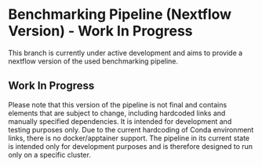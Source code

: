 # Benchmarking Pipeline (Nextflow Version) - Work In Progress

This branch is currently under active development and aims to provide a nextflow version of the used benchmarking pipeline.

## Work In Progress

Please note that this version of the pipeline is not final and contains elements that are subject to change, including hardcoded links and manually specified dependencies. It is intended for development and testing purposes only.
Due to the current hardcoding of Conda environment links, there is no docker/apptainer support.
The pipeline in its current state is intended only for development purposes and is therefore designed to run only on a specific cluster.
